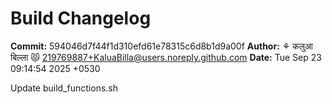 # Build Changelog

**Commit:** 594046d7f44f1d310efd61e78315c6d8b1d9a00f
**Author:** ⚘ कलुआ बिल्ला 😾 <219769887+KaluaBilla@users.noreply.github.com>
**Date:** Tue Sep 23 09:14:54 2025 +0530

Update build_functions.sh

